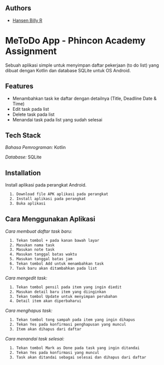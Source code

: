 ## Authors

- [Hansen Billy R](https://github.com/Hansen50)


# MeToDo App - Phincon Academy Assignment

Sebuah aplikasi simple untuk menyimpan daftar pekerjaan (to do list) yang dibuat dengan Kotlin dan database SQLite untuk OS Android.


## Features

- Menambahkan task ke daftar dengan detailnya (Title, Deadline Date & Time)
- Edit task pada list
- Delete task pada list
- Menandai task pada list yang sudah selesai


## Tech Stack

*Bahasa Pemrograman:* Kotlin

*Database:* SQLite



## Installation

Install aplikasi pada perangkat Android.

```bash
  1. Download file APK aplikasi pada perangkat
  2. Install aplikasi pada perangkat
  3. Buka aplikasi
```

    
## Cara Menggunakan Aplikasi

*Cara membuat daftar task baru:*

```bash
  1. Tekan tombol + pada kanan bawah layar
  2. Masukan nama task
  3. Masukan note task
  4. Masukan tanggal batas waktu
  5. Masukan tanggal batas jam
  6. Tekan tombol Add untuk menambahkan task
  7. Task baru akan ditambahkan pada list
```


*Cara mengedit task:*

```bash
  1. Tekan tombol pensil pada item yang ingin diedit
  2. Masukan detail baru item yang diinginkan
  3. Tekan tombol Update untuk menyimpan perubahan
  4. Detail item akan diperbaharui
```

*Cara menghapus task:*

```bash
  1. Tekan tombol tong sampah pada item yang ingin dihapus
  2. Tekan Yes pada konfirmasi penghapusan yang muncul
  3. Item akan dihapus dari daftar
```


*Cara menandai task selesai:*

```bash
  1. Tekan tombol Mark as Done pada task yang ingin ditandai
  2. Tekan Yes pada konfirmasi yang muncul
  3. Task akan ditandai sebagai selesai dan dihapus dari daftar
```
